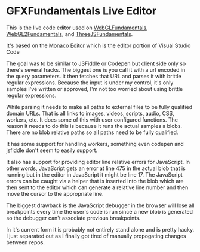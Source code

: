 # GFXFundamentals Live Editor

This is the live code editor used on
[WebGLFundamentals](https://webglfundamentals.org),
[WebGL2Fundamentals](https://webgl2fundamentals.org), and
[ThreeJSFundamentals](https://threejs.org/manual/#en/fundamentals).

It's based on the [Monaco Editor](https://microsoft.github.io/monaco-editor/)
which is the editor portion of Visual Studio Code

The goal was to be similar to JSFiddle or Codepen but client side only
so there's several hacks. The biggest one is you call it with a url
encoded in the query parameters. It then fetches that URL and parses
it with brittle regular expressions. Because the input is under my
control, it's only samples I've written or approved, I'm not too worried
about using brittle regular expressions.

While parsing it needs to make all paths to external files to be
fully qualified domain URLs. That is all links to images, videos,
scripts, audio, CSS, workers, etc. It does some of this with
user configured functions. The reason it needs to do this is because
it runs the actual samples a blobs. There are no blob relative paths
so all paths need to be fully qualified.

It has some support for handling workers, something even codepen
and jsfiddle don't seem to easily support.

It also has support for providing editor line relative errors for
JavaScript. In other words, JavaScript gets an error at line 475
in the actual blob that is running but in the editor in JavaScript
it might be line 17. The JavaScript errors can be caught via a
helper that is inserted into the blob which are then sent to the
editor which can generate a relative line number and then move
the cursor to the appropriate line.

The biggest drawback is the JavaScript debugger in the browser
will lose all breakpoints every time the user's code is run since
a new blob is generated so the debugger can't associate previous
breakpoints.

In it's current form it is probably not entirely stand alone and is
pretty hacky. I just separated out as I finally got tired of manually
propogating changes between repos.

